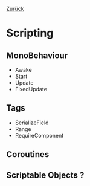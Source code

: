 [Zurück](https://github.com/AtmoGD/UnityTut)

# Scripting

## MonoBehaviour
* Awake
* Start
* Update
* FixedUpdate

## Tags
* SerializeField
* Range
* RequireComponent

## Coroutines

## Scriptable Objects ?